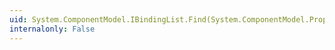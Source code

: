 ```yaml
---
uid: System.ComponentModel.IBindingList.Find(System.ComponentModel.PropertyDescriptor,System.Object)
internalonly: False
---
```

